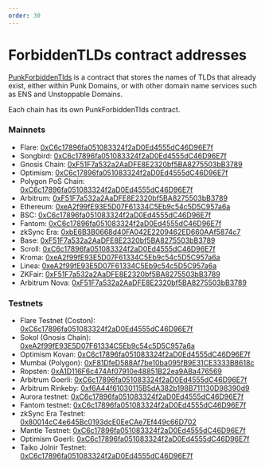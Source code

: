 ```yaml
---
order: 30
---
```


# ForbiddenTLDs contract addresses

[PunkForbiddenTlds](../contracts/forbidden-tlds.md) is a contract that stores the names of TLDs that already exist, either within Punk Domains, or with other domain name services such as ENS and Unstoppable Domains.

Each chain has its own PunkForbiddenTlds contract.

### Mainnets

- Flare: [0xC6c17896fa051083324f2aD0Ed4555dC46D96E7f](https://flare-explorer.flare.network/address/0xC6c17896fa051083324f2aD0Ed4555dC46D96E7f)
- Songbird: [0xC6c17896fa051083324f2aD0Ed4555dC46D96E7f](https://songbird-explorer.flare.network/address/0xC6c17896fa051083324f2aD0Ed4555dC46D96E7f)
- Gnosis Chain: [0xF51F7a532a2AaDFE8E2320bf5BA8275503bB3789](https://blockscout.com/xdai/mainnet/address/0xF51F7a532a2AaDFE8E2320bf5BA8275503bB3789)
- Optimism: [0xC6c17896fa051083324f2aD0Ed4555dC46D96E7f](https://optimistic.etherscan.io/address/0xC6c17896fa051083324f2aD0Ed4555dC46D96E7f)
- Polygon PoS Chain: [0xC6c17896fa051083324f2aD0Ed4555dC46D96E7f](https://polygonscan.com/address/0xC6c17896fa051083324f2aD0Ed4555dC46D96E7f)
- Arbitrum: [0xF51F7a532a2AaDFE8E2320bf5BA8275503bB3789](https://arbiscan.io/address/0xF51F7a532a2AaDFE8E2320bf5BA8275503bB3789)
- Ethereum: [0xeA2f99fE93E5D07F61334C5Eb9c54c5D5C957a6a](https://etherscan.io/address/0xeA2f99fE93E5D07F61334C5Eb9c54c5D5C957a6a)
- BSC: [0xC6c17896fa051083324f2aD0Ed4555dC46D96E7f](https://bscscan.com/address/0xC6c17896fa051083324f2aD0Ed4555dC46D96E7f)
- Fantom: [0xC6c17896fa051083324f2aD0Ed4555dC46D96E7f](https://ftmscan.com/address/0xC6c17896fa051083324f2aD0Ed4555dC46D96E7f)
- zkSync Era: [0xbE6B3B0668d40FA042E2209462ED660AAf5874c7](https://explorer.zksync.io/address/0xbE6B3B0668d40FA042E2209462ED660AAf5874c7)
- Base: [0xF51F7a532a2AaDFE8E2320bf5BA8275503bB3789](https://basescan.org/address/0xF51F7a532a2AaDFE8E2320bf5BA8275503bB3789)
- Scroll: [0xC6c17896fa051083324f2aD0Ed4555dC46D96E7f](https://scrollscan.com/address/0xC6c17896fa051083324f2aD0Ed4555dC46D96E7f)
- Kroma: [0xeA2f99fE93E5D07F61334C5Eb9c54c5D5C957a6a](https://blockscout.kroma.network/address/0xeA2f99fE93E5D07F61334C5Eb9c54c5D5C957a6a)
- Linea: [0xeA2f99fE93E5D07F61334C5Eb9c54c5D5C957a6a](https://lineascan.build/address/0xeA2f99fE93E5D07F61334C5Eb9c54c5D5C957a6a)
- ZKFair: [0xF51F7a532a2AaDFE8E2320bf5BA8275503bB3789](https://scan.zkfair.io/address/0xF51F7a532a2AaDFE8E2320bf5BA8275503bB3789)
- Arbitrum Nova: [0xF51F7a532a2AaDFE8E2320bf5BA8275503bB3789](https://nova.arbiscan.io/address/0xF51F7a532a2AaDFE8E2320bf5BA8275503bB3789)

### Testnets

- Flare Testnet (Coston): [0xC6c17896fa051083324f2aD0Ed4555dC46D96E7f](https://coston-explorer.flare.network/address/0xC6c17896fa051083324f2aD0Ed4555dC46D96E7f)
- Sokol (Gnosis Chain): [0xeA2f99fE93E5D07F61334C5Eb9c54c5D5C957a6a](https://blockscout.com/poa/sokol/address/0xeA2f99fE93E5D07F61334C5Eb9c54c5D5C957a6a/contracts)
- Optimism Kovan: [0xC6c17896fa051083324f2aD0Ed4555dC46D96E7f](https://kovan-optimistic.etherscan.io/address/0xc6c17896fa051083324f2ad0ed4555dc46d96e7f)
- Mumbai (Polygon): [0xF81DfeD588Af7be10ba095fB9E31CE3333B8618c](https://mumbai.polygonscan.com/address/0xf81dfed588af7be10ba095fb9e31ce3333b8618c)
- Ropsten: [0xA1D116F6c474Af07910e48851B22ea9ABa476569](https://ropsten.etherscan.io/address/0xa1d116f6c474af07910e48851b22ea9aba476569)
- Arbitrum Goerli: [0xC6c17896fa051083324f2aD0Ed4555dC46D96E7f](https://goerli.arbiscan.io/address/0xC6c17896fa051083324f2aD0Ed4555dC46D96E7f)
- Arbitrum Rinkeby: [0xf6A44f61030115B5dA382b198B711130D98390d9](https://testnet.arbiscan.io/address/0xf6a44f61030115b5da382b198b711130d98390d9)
- Aurora testnet: [0xC6c17896fa051083324f2aD0Ed4555dC46D96E7f](https://testnet.aurorascan.dev/address/0xC6c17896fa051083324f2aD0Ed4555dC46D96E7f)
- Fantom testnet: [0xC6c17896fa051083324f2aD0Ed4555dC46D96E7f](https://testnet.ftmscan.com/address/0xC6c17896fa051083324f2aD0Ed4555dC46D96E7f)
- zkSync Era Testnet: [0x80014cC4e645Bc0193dcE0EeCAe7Ef449c66D702](https://goerli.explorer.zksync.io/address/0x80014cC4e645Bc0193dcE0EeCAe7Ef449c66D702)
- Mantle Testnet: [0xC6c17896fa051083324f2aD0Ed4555dC46D96E7f](https://explorer.testnet.mantle.xyz/address/0xC6c17896fa051083324f2aD0Ed4555dC46D96E7f)
- Optimism Goerli: [0xC6c17896fa051083324f2aD0Ed4555dC46D96E7f](https://goerli-optimism.etherscan.io/address/0xC6c17896fa051083324f2aD0Ed4555dC46D96E7f)
- Taiko Jolnir Testnet: [0xC6c17896fa051083324f2aD0Ed4555dC46D96E7f](https://explorer.jolnir.taiko.xyz/address/0xC6c17896fa051083324f2aD0Ed4555dC46D96E7f)